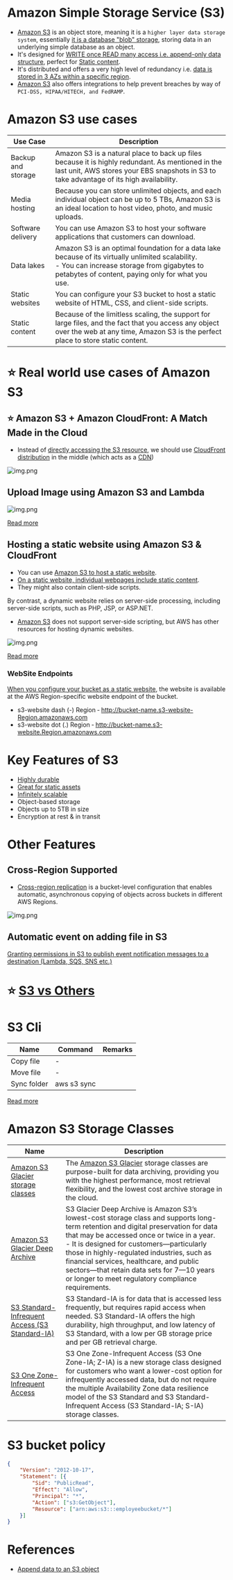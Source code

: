 # Amazon Simple Storage Service (S3)
- [Amazon S3](https://aws.amazon.com/s3/) is an object store, meaning it is a `higher layer data storage system`, essentially [it is a database "blob" storage](https://www.techopedia.com/definition/32166/blob-storage), storing data in an underlying simple database as an object.
- It's designed for [WRITE once READ many access i.e. append-only data structure](../../1_HLDDesignComponents/0_SystemGlossaries/Database/AppendOnlyDataStructure.md), perfect for [Static content](../../1_HLDDesignComponents/0_SystemGlossaries/CDNs/StaticContentWithCDN.md).
- It's distributed and offers a very high level of redundancy i.e. [data is stored in 3 AZs within a specific region](../AWS-Global-Architecture-Region-AZ.md).
- [Amazon S3]() also offers integrations to help prevent breaches by way of `PCI-DSS, HIPAA/HITECH, and FedRAMP`.

# Amazon S3 use cases

| Use Case               | Description                                                                                                                                                                                                |
|------------------------|------------------------------------------------------------------------------------------------------------------------------------------------------------------------------------------------------------|
| Backup and storage     | Amazon S3 is a natural place to back up files because it is highly redundant. As mentioned in the last unit, AWS stores your EBS snapshots in S3 to take advantage of its high availability.               |
| Media hosting          | Because you can store unlimited objects, and each individual object can be up to 5 TBs, Amazon S3 is an ideal location to host video, photo, and music uploads.                                            |
| Software delivery      | You can use Amazon S3 to host your software applications that customers can download.                                                                                                                      |
| Data lakes             | Amazon S3 is an optimal foundation for a data lake because of its virtually unlimited scalability. <br/>- You can increase storage from gigabytes to petabytes of content, paying only for what you use.   |
| Static websites        | You can configure your S3 bucket to host a static website of HTML, CSS, and client-side scripts.                                                                                                           |
| Static content         | Because of the limitless scaling, the support for large files, and the fact that you access any object over the web at any time, Amazon S3 is the perfect place to store static content.                   |

# :star: Real world use cases of Amazon S3

## :star: Amazon S3 + Amazon CloudFront: A Match Made in the Cloud
- Instead of [directly accessing the S3 resource](https://aws.amazon.com/blogs/networking-and-content-delivery/amazon-s3-amazon-cloudfront-a-match-made-in-the-cloud/), we should use [CloudFront distribution](../1_NetworkingAndContentDelivery/AmazonCloudFront.md) in the middle (which acts as a [CDN](../../1_HLDDesignComponents/0_SystemGlossaries/CDNs/CDNs.md))

![img.png](https://d2908q01vomqb2.cloudfront.net/5b384ce32d8cdef02bc3a139d4cac0a22bb029e8/2018/06/27/4-v-2.png)

## Upload Image using Amazon S3 and Lambda

![img.png](../0_AWSDesigns/DesignUploadImageAWSLambdaS3/assets/UploadImage-Lambda.drawio.png)

[Read more](../0_AWSDesigns/DesignUploadImageAWSLambdaS3/README.md)

## Hosting a static website using Amazon S3 & CloudFront
- You can use [Amazon S3 to host a static website](https://docs.aws.amazon.com/AmazonS3/latest/userguide/WebsiteHosting.html).
- [On a static website, individual webpages include static content](../../1_HLDDesignComponents/0_SystemGlossaries/CDNs/StaticContentWithCDN.md).
- They might also contain client-side scripts.

By contrast, a dynamic website relies on server-side processing, including server-side scripts, such as PHP, JSP, or ASP.NET.
- [Amazon S3]() does not support server-side scripting, but AWS has other resources for hosting dynamic websites.

![img.png](https://d2908q01vomqb2.cloudfront.net/cb4e5208b4cd87268b208e49452ed6e89a68e0b8/2017/11/06/1-1024x576.png)

[Read more](../0_AWSDesigns/WPSiteCloudFront&S3.md)

### WebSite Endpoints

[When you configure your bucket as a static website](https://docs.aws.amazon.com/AmazonS3/latest/userguide/WebsiteEndpoints.html), the website is available at the AWS Region-specific website endpoint of the bucket.
- s3-website dash (-) Region ‐ http://bucket-name.s3-website-Region.amazonaws.com
- s3-website dot (.) Region ‐ http://bucket-name.s3-website.Region.amazonaws.com

# Key Features of S3
- [Highly durable](../../1_HLDDesignComponents/0_SystemGlossaries/Database/Durability.md)
- [Great for static assets](../../1_HLDDesignComponents/0_SystemGlossaries/CDNs/StaticContentWithCDN.md)
- [Infinitely scalable](../../1_HLDDesignComponents/0_SystemGlossaries/Scalability/DBScalability.md)
- Object-based storage
- Objects up to 5TB in size
- Encryption at rest & in transit

# Other Features

## Cross-Region Supported
- [Cross-region replication](../AWS-Global-Architecture-Region-AZ.md) is a bucket-level configuration that enables automatic, asynchronous copying of objects across buckets in different AWS Regions.

![img.png](https://acg-wordpress-content-production.s3.us-west-2.amazonaws.com/app/uploads/2021/01/1_SMawCtVcSkQ6ZaQMZ0Vd7Q.png)

## Automatic event on adding file in S3

[Granting permissions in S3 to publish event notification messages to a destination (Lambda, SQS, SNS etc.)](https://docs.aws.amazon.com/AmazonS3/latest/userguide/grant-destinations-permissions-to-s3.html)

# :star: [S3 vs Others](S3vsEFSvsEBS.md)

# S3 Cli

| Name        | Command                            | Remarks |
|-------------|------------------------------------|---------|
| Copy file   | -                                  |         |
| Move file   | -                                  |         |
| Sync folder | aws s3 sync <source> <destination> |         |

[Read more](https://docs.aws.amazon.com/cli/latest/reference/s3/)

# Amazon S3 Storage Classes

| Name                                                                                                                                                           | Description                                                                                                                                                                                                                                                                                                                                                                                                                    |
|----------------------------------------------------------------------------------------------------------------------------------------------------------------|--------------------------------------------------------------------------------------------------------------------------------------------------------------------------------------------------------------------------------------------------------------------------------------------------------------------------------------------------------------------------------------------------------------------------------|
| [Amazon S3 Glacier storage classes](https://aws.amazon.com/s3/storage-classes/glacier/)                                                                        | The [Amazon S3 Glacier](https://aws.amazon.com/s3/storage-classes/glacier/) storage classes are purpose-built for data archiving, providing you with the highest performance, most retrieval flexibility, and the lowest cost archive storage in the cloud.                                                                                                                                                                    |
| [Amazon S3 Glacier Deep Archive](https://aws.amazon.com/s3/storage-classes/)                                                                                                                                 | S3 Glacier Deep Archive is Amazon S3’s lowest-cost storage class and supports long-term retention and digital preservation for data that may be accessed once or twice in a year. <br/>- It is designed for customers—particularly those in highly-regulated industries, such as financial services, healthcare, and public sectors—that retain data sets for 7—10 years or longer to meet regulatory compliance requirements. |
| [S3 Standard-Infrequent Access (S3 Standard-IA)](https://aws.amazon.com/s3/storage-classes/)                                                                   | S3 Standard-IA is for data that is accessed less frequently, but requires rapid access when needed. S3 Standard-IA offers the high durability, high throughput, and low latency of S3 Standard, with a low per GB storage price and per GB retrieval charge.                                                                                                                                                                   |
| [S3 One Zone-Infrequent Access](https://aws.amazon.com/about-aws/whats-new/2018/04/announcing-s3-one-zone-infrequent-access-a-new-amazon-s3-storage-class/)    | S3 One Zone-Infrequent Access (S3 One Zone-IA; Z-IA) is a new storage class designed for customers who want a lower-cost option for infrequently accessed data, but do not require the multiple Availability Zone data resilience model of the S3 Standard and S3 Standard-Infrequent Access (S3 Standard-IA; S-IA) storage classes.                                                                                           |

# S3 bucket policy

````json
{
	"Version": "2012-10-17",
	"Statement": [{
		"Sid": "PublicRead",
		"Effect": "Allow",
		"Principal": "*",
		"Action": ["s3:GetObject"],
		"Resource": ["arn:aws:s3:::employeebucket/*"]
	}]
}
````

# References
- [Append data to an S3 object](https://stackoverflow.com/questions/41783903/append-data-to-an-s3-object)